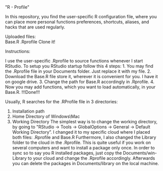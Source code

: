 "R - Profile" 

In this repository, you find the user-specific R configuration file, where you can place more personal functions preferences, shortcuts, aliases, and hacks that are used regularly. 

Uploaded files:   
                Base.R 
                .Rprofile
Clone it!




Instructions:

I use the user-specific .Rprofile to source functions whenever I start RStudio. 
To setup you RStudio startup follow this 4 steps:
    1. You may find the .Rprofile file in your Documents folder. Just replace it with my file.
    2. Download the Base.R file store it, wherever it is convenient for you. I have it on google drive.
    3. Change the path for Base.R accordingly in .Rprofile.
    4. Now you may add functions, which you want to load automatically, in your Base.R. !!!Done!!!
    
Usually, R searches for the .RProfile file in 3 directories:
1.	Installation path
2.	Home Directory of Windows\Mac
3.	Working Directory
The simplest way is to change the working directory, by going to "RStudio -> Tools -> GlobalOptions -> General -> Default Working Directory”.
I changed it to my specific cloud where I placed both files: .Rprofile and Base.R
Furthermore, I also changed the Library folder to the cloud in the .Rprofile. This is quite useful if you work on several computers and want to install a package only once. In order to sync so to say you R installed packages, just copy the Documents/win-Library to your cloud and change the .Rprofile accordingly. Afterwards you can delete the packages in Documents/library on the local machine.

